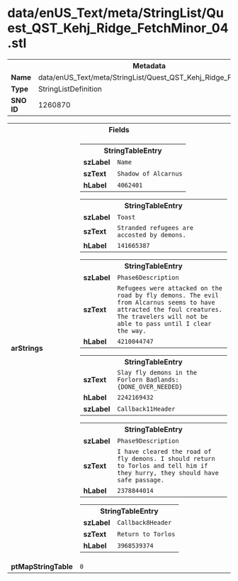 <h1>data/enUS_Text/meta/StringList/Quest_QST_Kehj_Ridge_FetchMinor_04.stl</h1><table><tr><th colspan="100%">Metadata</th></tr><tr><td><b>Name</b></td><td>data/enUS_Text/meta/StringList/Quest_QST_Kehj_Ridge_FetchMinor_04.stl</td></tr><tr><td><b>Type</b></td><td>StringListDefinition</td></tr><tr><td><b>SNO ID</b></td><td>1260870</td></tr></table>

<table><tr><th colspan="100%">Fields</th></tr><tr><td><b>arStrings</b></td><td><table><tr><th colspan="100%">StringTableEntry</th></tr><tr><td><b>szLabel</b></td><td><code>Name</code></td></tr><tr><td><b>szText</b></td><td><code>Shadow of Alcarnus</code></td></tr><tr><td><b>hLabel</b></td><td><code>4062401</code></td></tr></table>


<table><tr><th colspan="100%">StringTableEntry</th></tr><tr><td><b>szLabel</b></td><td><code>Toast</code></td></tr><tr><td><b>szText</b></td><td><code>Stranded refugees are accosted by demons.</code></td></tr><tr><td><b>hLabel</b></td><td><code>141665387</code></td></tr></table>


<table><tr><th colspan="100%">StringTableEntry</th></tr><tr><td><b>szLabel</b></td><td><code>Phase6Description</code></td></tr><tr><td><b>szText</b></td><td><code>Refugees were attacked on the road by fly demons. The evil from Alcarnus seems to have attracted the foul creatures. The travelers will not be able to pass until I clear the way. </code></td></tr><tr><td><b>hLabel</b></td><td><code>4210044747</code></td></tr></table>


<table><tr><th colspan="100%">StringTableEntry</th></tr><tr><td><b>szText</b></td><td><code>Slay fly demons in the Forlorn Badlands: {DONE_OVER_NEEDED}</code></td></tr><tr><td><b>hLabel</b></td><td><code>2242169432</code></td></tr><tr><td><b>szLabel</b></td><td><code>Callback11Header</code></td></tr></table>


<table><tr><th colspan="100%">StringTableEntry</th></tr><tr><td><b>szLabel</b></td><td><code>Phase9Description</code></td></tr><tr><td><b>szText</b></td><td><code>I have cleared the road of fly demons. I should return to Torlos and tell him if they hurry, they should have safe passage.</code></td></tr><tr><td><b>hLabel</b></td><td><code>2378844014</code></td></tr></table>


<table><tr><th colspan="100%">StringTableEntry</th></tr><tr><td><b>szLabel</b></td><td><code>Callback8Header</code></td></tr><tr><td><b>szText</b></td><td><code>Return to Torlos</code></td></tr><tr><td><b>hLabel</b></td><td><code>3968539374</code></td></tr></table>


</td></tr><tr><td><b>ptMapStringTable</b></td><td><code>0</code></td></tr></table>

